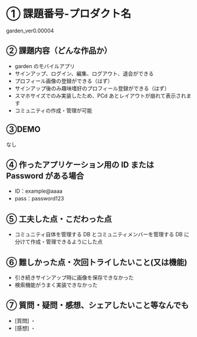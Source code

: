 # ① 課題番号-プロダクト名

garden_ver0.00004

## ② 課題内容（どんな作品か）

- garden のモバイルアプリ
- サインアップ、ログイン、編集、ログアウト、退会ができる
- プロフィール画像の登録ができる（はず）
- サインアップ後のみ趣味嗜好のプロフィール登録ができる（はず）
- スマホサイズでのみ実装したため、PCd あとレイアウトが崩れて表示されます
- コミュニティの作成・管理が可能

## ③DEMO

なし

## ④ 作ったアプリケーション用の ID または Password がある場合

- ID：example@aaaa
- pass：password123

## ⑤ 工夫した点・こだわった点

- コミュニティ自体を管理する DB とコミュニティメンバーを管理する DB に分けて作成・管理できるようにした点

## ⑥ 難しかった点・次回トライしたいこと(又は機能)

- 引き続きサインアップ時に画像を保存できなかった
- 検索機能がうまく実装できなかった

## ⑦ 質問・疑問・感想、シェアしたいこと等なんでも

- [質問]
  ・
- [感想]
  ・
